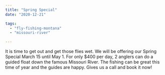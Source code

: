 ```yaml
---
title: "Spring Special"
date: "2020-12-21"

tags: 
  - "fly-fishing-montana"
  - "missouri-river"

---
```




It is time to get out and get those flies wet. We will be offering our Spring Special March 15 until May 1. For only $400 per day, 2 anglers can do a guided float down the famous Missouri River. The fishing can be great this time of year and the guides are happy. Gives us a call and book it now!
